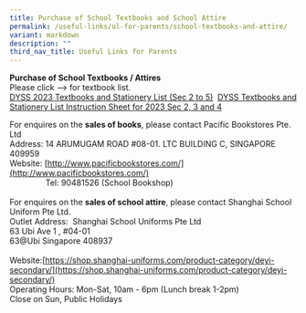 ```yaml
---
title: Purchase of School Textbooks and School Attire
permalink: /useful-links/ul-for-parents/school-textbooks-and-attire/
variant: markdown
description: ""
third_nav_title: Useful Links for Parents
---
```

**Purchase of School Textbooks / Attires**  
Please click –&gt; for textbook list.&nbsp;  
[DYSS 2023 Textbooks and Stationery List (Sec 2 to 5)](https://staging.d3sil9pzbw3lij.amplifyapp.com/files/Useful%20Links/UL%20Parents/2023%20DYSS%20Textbook%20and%20Stationery%20List%20for%20Sec%202%20to%205%20.pdf)&nbsp;
[DYSS Textbooks and Stationery List Instruction Sheet for 2023 Sec 2, 3 and 4](https://staging.d3sil9pzbw3lij.amplifyapp.com/files/Useful%20Links/UL%20Parents/2023%20DYSS%20Instructions%20Sheet%20for%20Sec%202%20to%204%20.pdf)

For enquires on the&nbsp;**sales of books**, please contact Pacific Bookstores Pte. Ltd<br>
Address:&nbsp;14 ARUMUGAM ROAD #08-01. LTC BUILDING C, SINGAPORE 409959  
Website:&nbsp;[http://www.pacificbookstores.com/](http://www.pacificbookstores.com/)  
&nbsp;&nbsp; &nbsp;&nbsp;&nbsp; &nbsp;&nbsp;&nbsp; &nbsp;&nbsp;&nbsp; &nbsp;Tel: 90481526 (School Bookshop)  
					<br>
					For enquires on the&nbsp;**sales of school attire**, please contact Shanghai School Uniform Pte Ltd.  
Outlet Address:&nbsp;&nbsp;Shanghai School Uniforms Pte Ltd  
63 Ubi Ave 1 , #04-01  <br>
63@Ubi  Singapore 408937<br>  
Website:[https://shop.shanghai-uniforms.com/product-category/deyi-secondary/](https://shop.shanghai-uniforms.com/product-category/deyi-secondary/)&nbsp;  
Operating Hours: Mon-Sat, 10am - 6pm (Lunch break 1-2pm)  
Close on Sun, Public Holidays